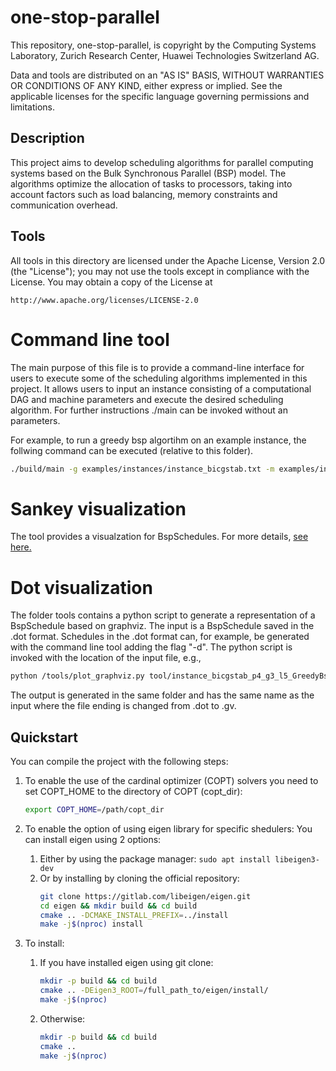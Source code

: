 # one-stop-parallel

This repository, one-stop-parallel, is copyright by the
Computing Systems Laboratory, Zurich Research Center, Huawei Technologies
Switzerland AG.

Data and tools are distributed on an "AS IS" BASIS, WITHOUT WARRANTIES OR
CONDITIONS OF ANY KIND, either express or implied. See the applicable licenses
for the specific language governing permissions and limitations.

## Description

This project aims to develop scheduling algorithms for parallel computing systems based on the Bulk Synchronous Parallel (BSP) model. The algorithms optimize the allocation of tasks to processors, taking into account factors such as load balancing, memory constraints and communication overhead. 



## Tools

All tools in this directory are licensed under the Apache License, Version 2.0
(the "License"); you may not use the tools except in compliance with the
License. You may obtain a copy of the License at

    http://www.apache.org/licenses/LICENSE-2.0


# Command line tool

The main purpose of this file is to provide a command-line interface for users to execute some of the scheduling algorithms implemented in this project. It allows users to input an instance consisting of a computational DAG and machine parameters and execute the desired scheduling algorithm. For further instructions ./main can be invoked without an parameters.

For example, to run a greedy bsp algortihm on an example instance, the follwing command can be executed (relative to this folder).
```bash
./build/main -g examples/instances/instance_bicgstab.txt -m examples/instances/p4_g3_l5.txt --GreedyBsp
```

# Sankey visualization

The tool provides a visualzation for BspSchedules. For more details, [see here.](third/SankeyPlots/README.md)

# Dot visualization

The folder tools contains a python script to generate a representation of a BspSchedule based on graphviz. The input is a BspSchedule saved in the .dot format. Schedules in the .dot format can, for example, be generated with the command line tool adding the flag "-d". The python script is invoked with the location of the input file, e.g.,
```bash
python /tools/plot_graphviz.py tool/instance_bicgstab_p4_g3_l5_GreedyBsp_schedule.dot
```
The output is generated in the same folder and has the same name as the input where the file ending is changed from .dot to .gv.

## Quickstart

You can compile the project with the following steps:

1. To enable the use of the cardinal optimizer (COPT) solvers you need to set COPT_HOME to the directory of COPT (copt_dir):

    ```bash
    export COPT_HOME=/path/copt_dir
    ```

2. To enable the option of using eigen library for specific shedulers:
    You can install eigen using 2 options:
    1. Either by using the package manager: ```sudo apt install libeigen3-dev```
    2. Or by installing by cloning the official repository:
        ```bash
        git clone https://gitlab.com/libeigen/eigen.git
        cd eigen && mkdir build && cd build 
        cmake .. -DCMAKE_INSTALL_PREFIX=../install
        make -j$(nproc) install
        ```


3. To install:
    1. If you have installed eigen using git clone:
        ```bash
        mkdir -p build && cd build
        cmake .. -DEigen3_ROOT=/full_path_to/eigen/install/
        make -j$(nproc)
        ```

    2. Otherwise:
        ```bash
        mkdir -p build && cd build
        cmake ..
        make -j$(nproc)
        ```



